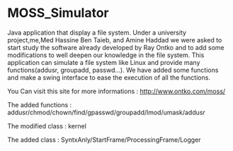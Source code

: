 MOSS_Simulator
==============

Java application that display a file system.
Under a university project,me,Med Hassine Ben Taieb, and Amine Haddad we were asked to start study the software already
developed by Ray Ontko and to add some modifications to well deepen our knowledge in the file system. 
This application can simulate a file system like Linux and provide many functions(addusr, groupadd, passwd...).
We have added some functions and make a swing interface to ease the execution of all the functions.

You Can visit this site for more informations : http://www.ontko.com/moss/

The added functions : addusr/chmod/chown/find/gpasswd/groupadd/lmod/umask/addusr

The modified class : kernel

The added class : SyntxAnly/StartFrame/ProcessingFrame/Logger
